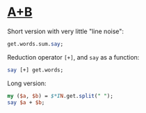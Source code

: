 [1]: https://rosettacode.org/wiki/A+B

# [A+B][1]

Short version with very little "line noise":

```perl
get.words.sum.say;
```


Reduction operator `[+]`, and `say` as a function:

```perl
say [+] get.words;
```


Long version:

```perl
my ($a, $b) = $*IN.get.split(" ");
say $a + $b;
```